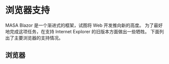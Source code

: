 ﻿# 浏览器支持

MASA Blazor 是一个渐进式的框架，试图将 Web 开发推向新的高度。 为了最好地完成这项任务，在支持 Internet Explorer 的旧版本方面做出一些牺牲。
下面列出了主要浏览器的支持情况。


## 浏览器

<brower-support-table></brower-support-table>